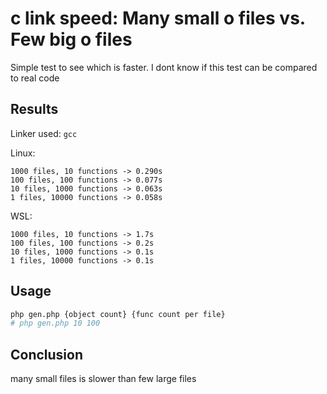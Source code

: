 
# c link speed: Many small o files vs. Few big o files

Simple test to see which is faster. I dont know if this test can be compared to real code

## Results

Linker used: `gcc`

Linux:

```
1000 files, 10 functions -> 0.290s
100 files, 100 functions -> 0.077s
10 files, 1000 functions -> 0.063s
1 files, 10000 functions -> 0.058s
```

WSL:

```
1000 files, 10 functions -> 1.7s
100 files, 100 functions -> 0.2s
10 files, 1000 functions -> 0.1s
1 files, 10000 functions -> 0.1s
```

## Usage

```sh
php gen.php {object count} {func count per file}
# php gen.php 10 100
```

## Conclusion

many small files is slower than few large files
